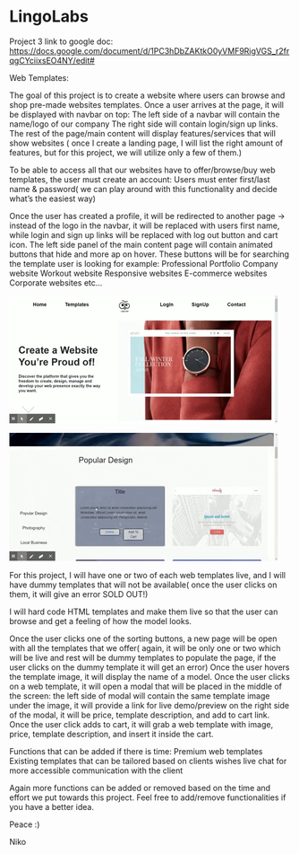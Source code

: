 # LingoLabs

Project 3 link to google doc: https://docs.google.com/document/d/1PC3hDbZAKtkO0yVMF9RigVGS_r2frqgCYciixsEO4NY/edit#

Web Templates:

The goal of this project is to create a website where users can browse and shop pre-made websites templates.
Once a user arrives at the page, it will be displayed with navbar on top:
The left side of a navbar will contain the name/logo of our company
The right side will contain login/sign up links.
The rest of the page/main content will display features/services that will show websites ( once I create a landing page, I will list the right amount of features, but for this project, we will utilize only a few of them.)

To be able to access all that our websites have to offer/browse/buy web templates, the user must create an account:
Users must enter first/last name & password( we can play around with this functionality and decide what’s the easiest way)

Once the user has created a profile, it will be redirected to another page -> instead of the logo in the navbar, it will be replaced with users first name, while login and sign up links will be replaced with log out button and cart icon.
The left side panel of the main content page will contain animated buttons that hide and more ap on hover. These buttons will be for searching the template user is looking for example:
Professional Portfolio
Company website
Workout website
Responsive websites
E-commerce websites
Corporate websites etc...

![](giphylingolabs1.gif)

![](giphylingolabs2.gif)



For this project, I will have one or two of each web templates live, and I will have dummy templates that will not be available( once the user clicks on them, it will give an error SOLD OUT!)

I will hard code HTML templates and make them live so that the user can browse and get a feeling of how the model looks.

Once the user clicks one of the sorting buttons, a new page will be open with all the templates that we offer( again, it will be only one or two which will be live and rest will be dummy templates to populate the page, if the user clicks on the dummy template it will get an error)
Once the user hovers the template image, it will display the name of a model. Once the user clicks on a web template, it will open a modal that will be placed in the middle of the screen:
the left side of modal will contain the same template image
under the image, it will provide a link for live demo/preview
on the right side of the modal, it will be price, template description, and add to cart link.
Once the user click adds to cart, it will grab a web template with image, price, template description, and insert it inside the cart.

Functions that can be added if there is time:
Premium web templates
Existing templates that can be tailored based on clients wishes
live chat for more accessible communication with the client

Again more functions can be added or removed based on the time and effort we put towards this project. Feel free to add/remove functionalities if you have a better idea.

Peace :)

Niko
